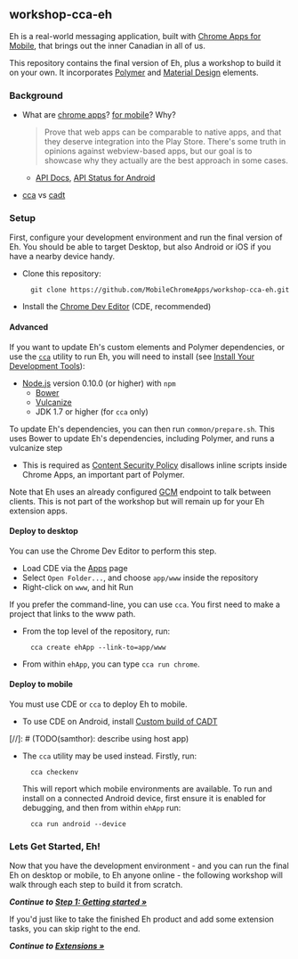 ## workshop-cca-eh

Eh is a real-world messaging application, built with [Chrome Apps for Mobile](https://developer.chrome.com/apps/chrome_apps_on_mobile), that brings out the inner Canadian in all of us.

This repository contains the final version of Eh, plus a workshop to build it on your own. It incorporates [Polymer](https://www.polymer-project.org/) and [Material Design](https://www.google.com/design/spec) elements.

### Background

* What are [chrome apps](https://developer.chrome.com/apps/about_apps)?  [for mobile](https://developer.chrome.com/apps/chrome_apps_on_mobile)? Why?

  > Prove that web apps can be comparable to native apps, and that they deserve integration into the Play Store.
  > There's some truth in opinions against webview-based apps, but our goal is to showcase why they actually are the best approach in some cases.

  * [API Docs](https://developer.chrome.com/apps/api_index), [API Status for Android](https://github.com/MobileChromeApps/mobile-chrome-apps/blob/master/docs/APIStatus.md)

* [cca](https://github.com/MobileChromeApps/mobile-chrome-apps) vs [cadt](https://github.com/MobileChromeApps/chrome-app-developer-tool)

### Setup

First, configure your development environment and run the final version of Eh.
You should be able to target Desktop, but also Android or iOS if you have a nearby device handy.

* Clone this repository:

        git clone https://github.com/MobileChromeApps/workshop-cca-eh.git

* Install the [Chrome Dev Editor](https://chrome.google.com/webstore/detail/chrome-dev-editor-develop/pnoffddplpippgcfjdhbmhkofpnaalpg?hl=en) (CDE, recommended)

#### Advanced

If you want to update Eh's custom elements and Polymer dependencies, or use the [`cca`](https://www.npmjs.org/package/cca) utility to run Eh, you will need to install (see [Install Your Development Tools](https://developer.chrome.com/apps/chrome_apps_on_mobile#step-1-install-your-development-tools)):

* [Node.js](http://nodejs.org) version 0.10.0 (or higher) with `npm`
  * [Bower](http://bower.io)
  * [Vulcanize](https://www.npmjs.org/package/vulcanize)
  * JDK 1.7 or higher (for `cca` only)

To update Eh's dependencies, you can then run `common/prepare.sh`.
This uses Bower to update Eh's dependencies, including Polymer, and runs a vulcanize step

* This is required as [Content Security Policy](https://developer.chrome.com/extensions/contentSecurityPolicy) disallows inline scripts inside Chrome Apps, an important part of Polymer.

Note that Eh uses an already configured [GCM](https://developer.android.com/google/gcm/index.html) endpoint to talk between clients.
This is not part of the workshop but will remain up for your Eh extension apps.

#### Deploy to desktop

You can use the Chrome Dev Editor to perform this step.

* Load CDE via the [Apps](chrome://apps) page
* Select `Open Folder...`, and choose `app/www` inside the repository
* Right-click on `www`, and hit Run

If you prefer the command-line, you can use `cca`. You first need to make a project that links to the www path.

* From the top level of the repository, run:

        cca create ehApp --link-to=app/www

* From within `ehApp`, you can type `cca run chrome`.

#### Deploy to mobile

You must use CDE or `cca` to deploy Eh to mobile.

* To use CDE on Android, install [Custom build of CADT](https://github.com/mmocny/wat-pddays-cca-eh/releases/download/CADT/ChromeAppDeveloperTool-debug-unaligned.apk)

[//]: # (TODO(samthor): describe using host app)

* The `cca` utility may be used instead. Firstly, run:

        cca checkenv

  This will report which mobile environments are available.
  To run and install on a connected Android device, first ensure it is enabled for debugging, and then from within `ehApp` run:

        cca run android --device

### Lets Get Started, Eh!

Now that you have the development environment - and you can run the final Eh on desktop or mobile, to Eh anyone online - the following workshop will walk through each step to build it from scratch.

_**Continue to [Step 1: Getting started &raquo;](https://github.com/MobileChromeApps/workshop-cca-eh/blob/master/docs/step1.md)**_

If you'd just like to take the finished Eh product and add some extension tasks, you can skip right to the end.

_**Continue to [Extensions &raquo;](https://github.com/MobileChromeApps/workshop-cca-eh/blob/master/docs/extensions.md)**_
